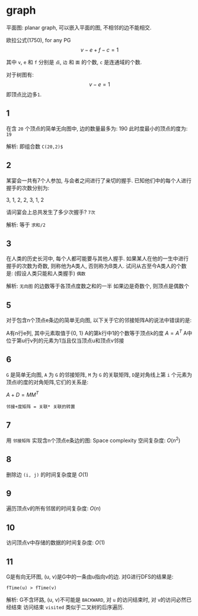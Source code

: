 # graph

平面图: planar graph, 可以嵌入平面的图, 不相邻的边不能相交.

欧拉公式(1750), for any PG
$$v-e+f-c=1$$

其中 `v`, `e` 和 `f` 分别是 `点`, `边` 和 `面` 的个数,
`c` 是连通域的个数.

对于树图有:
$$v-e=1$$
即顶点比边多`1`.

## 1

在含 `20` 个顶点的简单无向图中, 边的数量最多为: 190
此时度最小的顶点的度为: `19`

解析: 即组合数 `C(20,2)$`

## 2

某宴会一共有7个人参加, 与会者之间进行了亲切的握手.
已知他们中的每个人进行握手的次数分别为:

3, 1, 2, 2, 3, 1, 2

请问宴会上总共发生了多少次握手?
`7次`

解析: 等于 `求和/2`

## 3

在人类的历史长河中, 每个人都可能要与其他人握手.
如果某人在他的一生中进行握手的次数为奇数, 则称他为A类人, 否则称为B类人.
试问从古至今A类人的个数是: (假设人类只能和人类握手)
`偶数`

解析: `无向图` 的边数等于各顶点度数之和的一半
如果边是奇数个, 则顶点是偶数个

## 5

对于包含n个顶点e条边的简单无向图, 以下关于它的邻接矩阵A的说法中错误的是:

A有n行e列, 其中元素取值于{0, 1}
A的第k行中1的个数等于顶点k的度
$A=A^T$
A中位于第u行v列的元素为1当且仅当顶点u和顶点v邻接

## 6

`G` 是简单无向图, `A` 为 `G` 的邻接矩阵, `M` 为 `G` 的关联矩阵,
`D`是对角线上第 `i` 个元素为顶点i的度的对角矩阵,它们的关系是:

$A+D = M M^T$

`邻接+度矩阵 = 关联* 关联的转置`

## 7

用 `邻接矩阵` 实现含n个顶点e条边的图:
Space complexity 空间复杂度:
$O(n^2)$

## 8

删除边 `(i, j)` 的时间复杂度是 $O(1)$

## 9

遍历顶点v的所有邻居的时间复杂度: $O(n)$

## 10

访问顶点v中存储的数据的时间复杂度: $O(1)$

## 11

G是有向无环图, (u, v)是G中的一条由u指向v的边. 对G进行DFS的结果是:

`fTime(u) > fTime(v)`

解析: G不含环路, (u, v)不可能是 `BACKWARD`, 对 `u` 的访问结束时, 对 `v`的访问必然已经结束
访问结束 `visited` 类似于二叉树的后序遍历.
